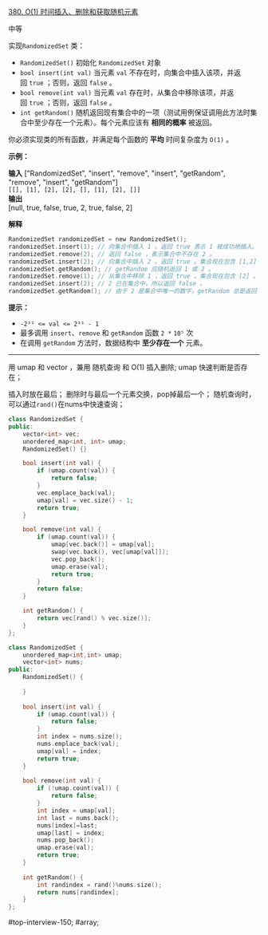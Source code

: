 [380. O(1) 时间插入、删除和获取随机元素](https://leetcode.cn/problems/insert-delete-getrandom-o1/)

中等

实现`RandomizedSet` 类：

- `RandomizedSet()` 初始化 `RandomizedSet` 对象
- `bool insert(int val)` 当元素 `val` 不存在时，向集合中插入该项，并返回 `true` ；否则，返回 `false` 。
- `bool remove(int val)` 当元素 `val` 存在时，从集合中移除该项，并返回 `true` ；否则，返回 `false` 。
- `int getRandom()` 随机返回现有集合中的一项（测试用例保证调用此方法时集合中至少存在一个元素）。每个元素应该有 **相同的概率** 被返回。

你必须实现类的所有函数，并满足每个函数的 **平均** 时间复杂度为 `O(1)` 。

**示例：**

**输入**
["RandomizedSet", "insert", "remove", "insert", "getRandom", "remove", "insert", "getRandom"]  
`[[], [1], [2], [2], [], [1], [2], []]`  
**输出**  
[null, true, false, true, 2, true, false, 2]

**解释**
```c
RandomizedSet randomizedSet = new RandomizedSet();
randomizedSet.insert(1); // 向集合中插入 1 。返回 true 表示 1 被成功地插入。
randomizedSet.remove(2); // 返回 false ，表示集合中不存在 2 。
randomizedSet.insert(2); // 向集合中插入 2 。返回 true 。集合现在包含 [1,2] 。
randomizedSet.getRandom(); // getRandom 应随机返回 1 或 2 。
randomizedSet.remove(1); // 从集合中移除 1 ，返回 true 。集合现在包含 [2] 。
randomizedSet.insert(2); // 2 已在集合中，所以返回 false 。
randomizedSet.getRandom(); // 由于 2 是集合中唯一的数字，getRandom 总是返回 2 。
```

**提示：**

- `-2³¹ <= val <= 2³¹ - 1`
- 最多调用 `insert`、`remove` 和 `getRandom` 函数 `2 *` `10⁵` 次
- 在调用 `getRandom` 方法时，数据结构中 **至少存在一个** 元素。
---- ----
用 umap 和 vector ，兼用 随机查询 和 O(1) 插入删除;
umap 快速判断是否存在；

插入时放在最后；
删除时与最后一个元素交换，pop掉最后一个；
随机查询时，可以通过`rand()`在nums中快速查询；

```cpp
class RandomizedSet {
public:
    vector<int> vec;
    unordered_map<int, int> umap;
    RandomizedSet() {}

    bool insert(int val) {
        if (umap.count(val)) {
            return false;
        }
        vec.emplace_back(val);
        umap[val] = vec.size() - 1;
        return true;
    }

    bool remove(int val) {
        if (umap.count(val)) {
            umap[vec.back()] = umap[val];
            swap(vec.back(), vec[umap[val]]);
            vec.pop_back();
            umap.erase(val);
            return true;
        }
        return false;
    }

    int getRandom() {
        return vec[rand() % vec.size()];
    }
};
```

```cpp
class RandomizedSet {
    unordered_map<int,int> umap;
    vector<int> nums;
public:
    RandomizedSet() {
        
    }
    
    bool insert(int val) {
        if (umap.count(val)) {
            return false;
        }
        int index = nums.size();
        nums.emplace_back(val);
        umap[val] = index;
        return true;
    }
    
    bool remove(int val) {
        if (!umap.count(val)) {
            return false;
        }
        int index = umap[val];
        int last = nums.back();
        nums[index]=last;
        umap[last] = index;
        nums.pop_back();
        umap.erase(val);
        return true;
    }
    
    int getRandom() {
        int randindex = rand()%nums.size();
        return nums[randindex];
    }
};
```
#top-interview-150; #array;